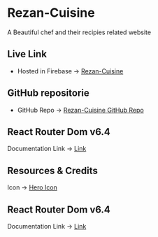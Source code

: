 # Rezan-Cuisine

A Beautiful chef and their recipies related website

## Live Link

- Hosted in Firebase -> [Rezan-Cuisine](https://rezancuisine.web.app/)

## GitHub repositorie

- GitHub Repo -> [Rezan-Cuisine GitHub Repo](https://github.com/Re-zan/RezanCuisine-Client-side)

## React Router Dom v6.4

Documentation Link -> [Link](https://reactrouter.com/en/main/start/overview)

## Resources & Credits

Icon -> [Hero Icon](https://heroicons.com/)

## React Router Dom v6.4

Documentation Link -> [Link](https://reactrouter.com/en/main/start/overview)
